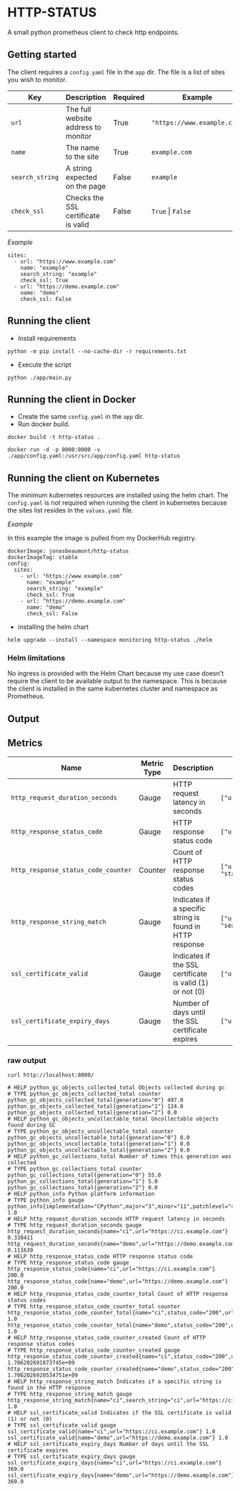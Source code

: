 # HTTP-STATUS

A small python prometheus client to check http endpoints.

## Getting started

The client requires a `config.yaml` file in the `app` dir. The file is a list of sites you wish to monitor.

| Key            | Description                          | Required | Example                      |
|----------------|--------------------------------------|----------|------------------------------|
| `url`          | The full website address to monitor  | True     | `"https://www.example.com"`  |
| `name`         | The name to the site                 | True     | `example.com`                |
| `search_string`| A string expected on the page        | False    | `example`                    |
| `check_ssl`    | Checks the SSL certificate is valid  | False    | `True` \| `False`            |


*Example*

```
sites:
  - url: "https://www.example.com"
    name: "example"
    search_string: "example"
    check_ssl: True
  - url: "https://demo.example.com"
    name: "demo"
    check_ssl: False
```

## Running the client

* Install requirements

```
python -m pip install --no-cache-dir -r requirements.txt
```

* Execute the script

```
python ./app/main.py
```


## Running the client in Docker

* Create the same  `config.yaml` in the `app` dir.
* Run docker build.

```
docker build -t http-status .
```

```
docker run -d -p 8000:8000 -v ./app/config.yaml:/usr/src/app/config.yaml http-status
```

## Running the client on Kubernetes

The minimum kubernetes resources are installed using the helm chart. The `config.yaml` is not required when running the client in kubernetes because the sites list resides in the `values.yaml` file.

*Example*

In this example the image is pulled from my DockerHub registry.

```
dockerImage: jonasbeaumont/http-status
dockerImageTag: stable
config:
  sites:
    - url: "https://www.example.com"
      name: "example"
      search_string: "example"
      check_ssl: True
    - url: "https://demo.example.com"
      name: "demo"
      check_ssl: False

```

* installing the helm chart

```
helm upgrade --install --namespace monitoring http-status ./helm
```

### Helm limitations

No ingress is provided with the Helm Chart because my use case doesn't require the client to be available output to the namespace. This is because the client is installed in the same kubernetes cluster and namespace as Prometheus.




## Output

## Metrics

| Name                                | Metric Type | Description                                      | Labels                           |
|-------------------------------------|-------------|--------------------------------------------------|----------------------------------|
| `http_request_duration_seconds`     | Gauge       | HTTP request latency in seconds                  | `["url", "name"]`                |
| `http_response_status_code`         | Gauge       | HTTP response status code                        | `["url", "name"]`                |
| `http_response_status_code_counter` | Counter     | Count of HTTP response status codes              | `["url", "name", "status_code"]` |
| `http_response_string_match`        | Gauge       | Indicates if a specific string is found in HTTP response | `["url", "name", "search_string"]` |
| `ssl_certificate_valid`             | Gauge       | Indicates if the SSL certificate is valid (1) or not (0) | `["url", "name"]`                |
| `ssl_certificate_expiry_days`       | Gauge       | Number of days until the SSL certificate expires | `["url", "name"]`                |

### raw output

```
curl http://localhost:8000/

# HELP python_gc_objects_collected_total Objects collected during gc
# TYPE python_gc_objects_collected_total counter
python_gc_objects_collected_total{generation="0"} 497.0
python_gc_objects_collected_total{generation="1"} 124.0
python_gc_objects_collected_total{generation="2"} 0.0
# HELP python_gc_objects_uncollectable_total Uncollectable objects found during GC
# TYPE python_gc_objects_uncollectable_total counter
python_gc_objects_uncollectable_total{generation="0"} 0.0
python_gc_objects_uncollectable_total{generation="1"} 0.0
python_gc_objects_uncollectable_total{generation="2"} 0.0
# HELP python_gc_collections_total Number of times this generation was collected
# TYPE python_gc_collections_total counter
python_gc_collections_total{generation="0"} 55.0
python_gc_collections_total{generation="1"} 5.0
python_gc_collections_total{generation="2"} 0.0
# HELP python_info Python platform information
# TYPE python_info gauge
python_info{implementation="CPython",major="3",minor="11",patchlevel="4",version="3.11.4"} 1.0
# HELP http_request_duration_seconds HTTP request latency in seconds
# TYPE http_request_duration_seconds gauge
http_request_duration_seconds{name="ci",url="https://ci.example.com"} 0.338411
http_request_duration_seconds{name="demo",url="https://demo.example.com"} 0.111639
# HELP http_response_status_code HTTP response status code
# TYPE http_response_status_code gauge
http_response_status_code{name="ci",url="https://ci.example.com"} 200.0
http_response_status_code{name="demo",url="https://demo.example.com"} 200.0
# HELP http_response_status_code_counter_total Count of HTTP response status codes
# TYPE http_response_status_code_counter_total counter
http_response_status_code_counter_total{name="ci",status_code="200",url="https://ci.example.com"} 1.0
http_response_status_code_counter_total{name="demo",status_code="200",url="https://demo.example.com"} 1.0
# HELP http_response_status_code_counter_created Count of HTTP response status codes
# TYPE http_response_status_code_counter_created gauge
http_response_status_code_counter_created{name="ci",status_code="200",url="https://ci.example.com"} 1.706202691873745e+09
http_response_status_code_counter_created{name="demo",status_code="200",url="https://demo.example.com"} 1.7062026920534751e+09
# HELP http_response_string_match Indicates if a specific string is found in the HTTP response
# TYPE http_response_string_match gauge
http_response_string_match{name="ci",search_string="ci",url="https://ci.example.com"} 1.0
# HELP ssl_certificate_valid Indicates if the SSL certificate is valid (1) or not (0)
# TYPE ssl_certificate_valid gauge
ssl_certificate_valid{name="ci",url="https://ci.example.com"} 1.0
ssl_certificate_valid{name="demo",url="https://demo.example.com"} 1.0
# HELP ssl_certificate_expiry_days Number of days until the SSL certificate expires
# TYPE ssl_certificate_expiry_days gauge
ssl_certificate_expiry_days{name="ci",url="https://ci.example.com"} 369.0
ssl_certificate_expiry_days{name="demo",url="https://demo.example.com"} 369.0
```